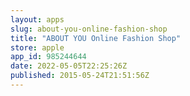 ```yaml
---
layout: apps
slug: about-you-online-fashion-shop
title: "ABOUT YOU Online Fashion Shop"
store: apple
app_id: 985244644
date: 2022-05-05T22:25:26Z
published: 2015-05-24T21:51:56Z
---
```

